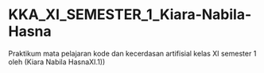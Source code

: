 # KKA_XI_SEMESTER_1_Kiara-Nabila-Hasna
Praktikum mata pelajaran kode dan kecerdasan artifisial kelas XI semester 1 oleh (Kiara Nabila HasnaXI.1))
